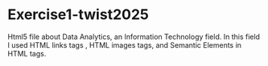 # Exercise1-twist2025
Html5 file about Data Analytics, an Information Technology field. In this field I used HTML links tags , HTML images tags, and Semantic Elements in HTML tags. 
